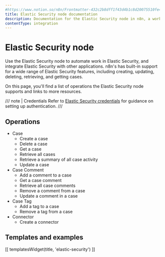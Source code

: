 ```yaml
---
#https://www.notion.so/n8n/Frontmatter-432c2b8dff1f43d4b1c8d20075510fe4
title: Elastic Security node documentation
description: Documentation for the Elastic Security node in n8n, a workflow automation platform. Includes details of operations and configuration, and links to examples and credentials information.
contentType: integration
---
```


# Elastic Security node

Use the Elastic Security node to automate work in Elastic Security, and integrate Elastic Security with other applications. n8n's has built-in support for a wide range of Elastic Security features, including creating, updating, deleting, retrieving, and getting cases.

On this page, you'll find a list of operations the Elastic Security node supports and links to more resources.

/// note | Credentials
Refer to [Elastic Security credentials](/integrations/builtin/credentials/elasticsecurity/) for guidance on setting up authentication. 
///

## Operations

* Case
    * Create a case
    * Delete a case
    * Get a case
    * Retrieve all cases
    * Retrieve a summary of all case activity
    * Update a case
* Case Comment
    * Add a comment to a case
    * Get a case comment
    * Retrieve all case comments
    * Remove a comment from a case
    * Update a comment in a case
* Case Tag
    * Add a tag to a case
    * Remove a tag from a case
* Connector
    * Create a connector

## Templates and examples

<!-- see https://www.notion.so/n8n/Pull-in-templates-for-the-integrations-pages-37c716837b804d30a33b47475f6e3780 -->
[[ templatesWidget(title, 'elastic-security') ]]
